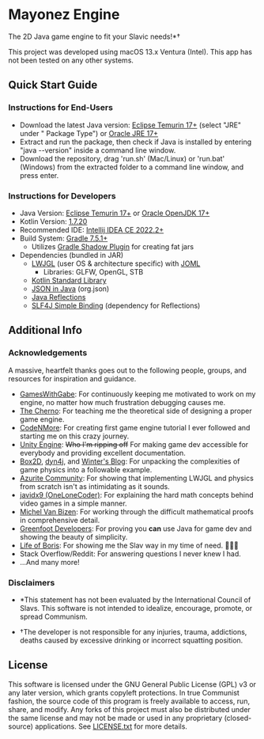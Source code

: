 # Mayonez Engine

The 2D Java game engine to fit your Slavic needs!*†

This project was developed using macOS 13.x Ventura (Intel). This app has not been tested on any other systems.

## Quick Start Guide

### Instructions for End-Users

- Download the latest Java version: [Eclipse Temurin 17+](https://adoptium.net/temurin/releases) (select "JRE" under "
  Package Type") or [Oracle JRE 17+](https://www.oracle.com/java/technologies/downloads/)
- Extract and run the package, then check if Java is installed by entering "java --version" inside a command line
  window.
- Download the repository, drag 'run.sh' (Mac/Linux) or 'run.bat' (Windows) from the extracted folder to a command line
  window, and press enter.

### Instructions for Developers

- Java Version: [Eclipse Temurin 17+](https://adoptium.net/) or [Oracle OpenJDK 17+](https://jdk.java.net/)
- Kotlin Version: [1.7.20](https://github.com/JetBrains/kotlin/releases/tag/v1.7.20)
- Recommended IDE: [Intellij IDEA CE 2022.2+](https://www.jetbrains.com/idea/download/)
- Build System: [Gradle 7.5.1+](https://gradle.org/install/)
    - Utilizes [Gradle Shadow Plugin](https://github.com/johnrengelman/shadow) for creating fat jars
- Dependencies (bundled in JAR)
    - [LWJGL](https://www.lwjgl.org/customize) (user OS & architecture specific)
      with [JOML](https://joml-ci.github.io/JOML/)
        - Libraries: GLFW, OpenGL, STB
    - [Kotlin Standard Library](https://kotlinlang.org/docs/getting-started.html)
    - [JSON in Java](https://github.com/stleary/JSON-java) (org.json)
    - [Java Reflections](https://github.com/ronmamo/reflections)
    - [SLF4J Simple Binding](https://www.slf4j.org/) (dependency for Reflections)

## Additional Info

### Acknowledgements

A massive, heartfelt thanks goes out to the following people, groups, and resources for inspiration and guidance.

- [GamesWithGabe](https://youtube.com/c/GamesWithGabe): For continuously keeping me motivated to work on my engine, no
  matter how much frustration debugging causes me.
- [The Cherno](https://youtube.com/c/TheChernoProject): For teaching me the theoretical side of designing a proper game
  engine.
- [CodeNMore](https://www.youtube.com/playlist?list=PLah6faXAgguMnTBs3JnEJY0shAc18XYQZ): For creating first game engine
  tutorial I ever followed and starting me on this crazy journey.
- [Unity Engine](https://docs.unity3d.com/ScriptReference/): ~~Who I'm ripping off~~ For making game dev
  accessible for everybody and providing excellent documentation.
- [Box2D](https://box2d.org/), [dyn4j](https://dyn4j.org/), and [Winter's Blog](https://blog.winter.dev/): For unpacking the complexities of game physics into a
  followable example.
- [Azurite Community](https://azurite-engine.github.io/): For showing that implementing LWJGL and physics from scratch
  isn't as intimidating as it sounds.
- [javidx9 (OneLoneCoder)](https://www.youtube.com/c/javidx9): For explaining the hard math concepts behind video
  games in a simple manner.
- [Michel Van Bizen](https://www.youtube.com/c/MichelvanBiezen): For working through the difficult mathematical proofs
  in comprehensive detail.
- [Greenfoot Developers](https://www.greenfoot.org/files/javadoc/): For proving you **can** use Java for game dev and
  showing the beauty of simplicity.
- [Life of Boris](https://www.youtube.com/c/LifeofBoris/featured): For showing me the Slav way in my time of need.
  🥔🤘🥃
- Stack Overflow/Reddit: For answering questions I never knew I had.
- …And many more!

### Disclaimers

- *This statement has not been evaluated by the International Council of Slavs. This software is not intended to
  idealize, encourage, promote, or spread Communism.

- †The developer is not responsible for any injuries, trauma, addictions, deaths caused by excessive drinking or
  incorrect squatting position.

## License

This software is licensed under the GNU General Public License (GPL) v3 or any later version, which grants copyleft
protections. In true Communist fashion, the source code of this program is freely available to access, run, share,
and modify. Any forks of this project must also be distributed under the same license and may not be made or used in any
proprietary (closed-source) applications. See [LICENSE.txt](LICENSE.txt) for more details.
